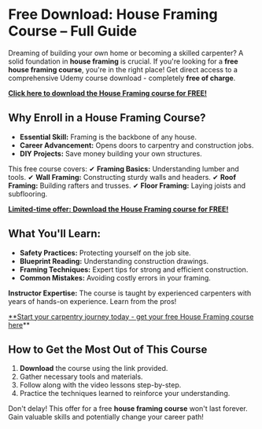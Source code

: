 # Free Download: House Framing Course – Full Guide

Dreaming of building your own home or becoming a skilled carpenter? A solid foundation in **house framing** is crucial. If you're looking for a **free house framing course**, you're in the right place! Get direct access to a comprehensive Udemy course download - completely **free of charge**.

[**Click here to download the House Framing course for FREE!**](https://udemywork.com/house-framing-course)

## Why Enroll in a House Framing Course?

*   **Essential Skill:** Framing is the backbone of any house.
*   **Career Advancement:** Opens doors to carpentry and construction jobs.
*   **DIY Projects:** Save money building your own structures.

This free course covers:
✔ **Framing Basics:** Understanding lumber and tools.
✔ **Wall Framing:** Constructing sturdy walls and headers.
✔ **Roof Framing:** Building rafters and trusses.
✔ **Floor Framing:** Laying joists and subflooring.

[**Limited-time offer: Download the House Framing course for FREE!**](https://udemywork.com/house-framing-course)

## What You'll Learn:

*   **Safety Practices:** Protecting yourself on the job site.
*   **Blueprint Reading:** Understanding construction drawings.
*   **Framing Techniques:** Expert tips for strong and efficient construction.
*   **Common Mistakes:** Avoiding costly errors in your framing.

**Instructor Expertise:** The course is taught by experienced carpenters with years of hands-on experience. Learn from the pros!

[**Start your carpentry journey today - get your free House Framing course here](https://udemywork.com/house-framing-course)**

## How to Get the Most Out of This Course

1.  **Download** the course using the link provided.
2.  Gather necessary tools and materials.
3.  Follow along with the video lessons step-by-step.
4.  Practice the techniques learned to reinforce your understanding.

Don't delay! This offer for a free **house framing course** won't last forever. Gain valuable skills and potentially change your career path!
